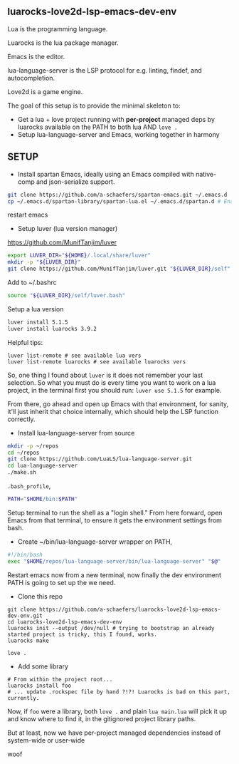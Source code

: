 ## luarocks-love2d-lsp-emacs-dev-env

Lua is the programming language.

Luarocks is the lua package manager.

Emacs is the editor.

lua-language-server is the LSP protocol for e.g. linting, findef, and autocompletion.

Love2d is a game engine.

The goal of this setup is to provide the minimal skeleton to:

- Get a lua + love project running with **per-project** managed deps by luarocks available on the PATH to both lua AND `love .`
- Setup lua-language-server and Emacs,  working together in harmony

## SETUP

- Install spartan Emacs, ideally using an Emacs compiled with native-comp and json-serialize support.

```bash
git clone https://github.com/a-schaefers/spartan-emacs.git ~/.emacs.d
cp ~/.emacs.d/spartan-library/spartan-lua.el ~/.emacs.d/spartan.d # Enable the spartan-lua.el library.
```

restart emacs

- Setup luver (lua version manager)

https://github.com/MunifTanjim/luver

```bash
export LUVER_DIR="${HOME}/.local/share/luver"
mkdir -p "${LUVER_DIR}"
git clone https://github.com/MunifTanjim/luver.git "${LUVER_DIR}/self"
```

Add to ~/.bashrc

```bash
source "${LUVER_DIR}/self/luver.bash"
```

Setup a lua version

```bash
luver install 5.1.5
luver install luarocks 3.9.2
```

Helpful tips:

```
luver list-remote # see available lua vers
luver list-remote luarocks # see available luarocks vers
```

So, one thing I found about `luver` is it does not remember your last selection. So what you must do is
every time you want to work on a lua project, in the terminal first you should run: `luver use 5.1.5` for example.

From there, go ahead and open up Emacs with that environment, for sanity, it'll just inherit that choice internally,
which should help the LSP function correctly.

- Install lua-language-server from source

```bash
mkdir -p ~/repos
cd ~/repos
git clone https://github.com/LuaLS/lua-language-server.git
cd lua-language-server
./make.sh
```

`.bash_profile`,

```bash
PATH="$HOME/bin:$PATH"
```

Setup terminal to run the shell as a "login shell." From here forward, open Emacs from that terminal, to ensure it gets the environment settings from bash.

- Create ~/bin/lua-language-server wrapper on PATH,

```bash
#!/bin/bash
exec "$HOME/repos/lua-language-server/bin/lua-language-server" "$@"
```

Restart emacs now from a new terminal, now finally the dev environment PATH is going to set up the we need.

- Clone this repo

```
git clone https://github.com/a-schaefers/luarocks-love2d-lsp-emacs-dev-env.git
cd luarocks-love2d-lsp-emacs-dev-env
luarocks init --output /dev/null # trying to bootstrap an already started project is tricky, this I found, works.
luarocks make

love .
```

- Add some library

```
# From within the project root...
luarocks install foo
# ... update .rockspec file by hand ?!?! Luarocks is bad on this part, currently.
```

Now, if `foo` were a library, both `love .` and plain `lua main.lua` will pick it up and know where to find it, in the gitignored project library paths.

But at least, now we have per-project managed dependencies instead of system-wide or user-wide

woof

